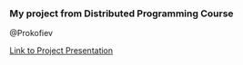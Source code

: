 ### My project from Distributed Programming Course

@Prokofiev

[Link to Project Presentation](https://www.youtube.com/watch?v=AKQexViNE_Y)